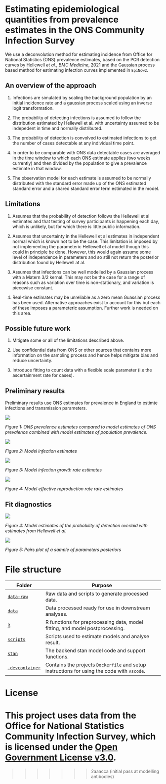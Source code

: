 # Estimating epidemiological quantities from prevalence estimates in the ONS Community Infection Survey

We use a deconvolution method for estimating incidence from Office for National Statistics (ONS) prevalence estimates, based on the PCR detection curves by Hellewell _et al._, _BMC Medicine_, 2021 and the Gaussian process based method for estimating infection curves implemented in `EpiNow2`.

## An overview of the approach

1. Infections are simulated by scaling the background population by an initial incidence rate and a gaussian process scaled using an inverse logit transformation.

2. The probability of detecting infections is assumed to follow the distribution estimated by Hellewell et al. with uncertainty assumed to be indepedent in time and normally distributed.

3. The probability of detection is convolved to estimated infections to get the number of cases detectable at any individual time point.

4. In order to be comparable with ONS data detectable cases are averaged in the time window to which each ONS estimate applies (two weeks currently) and then divided by the population to give a prevalence estimate in that window.

5. The observation model for each estimate is assumed to be normally distributed with the standard error made up of the ONS estimated standard error and a shared standard error term estimated in the model.

## Limitations

1. Assumes that the probability of detection follows the Hellewell et al estimates and that testing of survey participants is happening each day, which is unlikely, but for which there is little public information.

2. Assumes that uncertainty in the Hellewell et al estimates in independent normal which is known not to be the case. This limitation is imposed by not implementing the parameteric Hellewell et al model though this could in principle be done. However, this would again assume some level of independence in parameters and so still not return the posterior distribution found by Hellewell at al.

3. Assumes that infections can be well modelled by a Gaussian process with a Matern 3/2 kernal. This may not be the case for a range of reasons such as variation over time is non-stationary, and variation is piecewise constant.

4. Real-time estimates may be unreliable as a zero mean Guassian process has been used. Alternative approaches exist to account for this but each of these imposes a parameteric assumption. Further work is needed on this area.

## Possible future work

1. Mitigate some or all of the limitations described above.

2. Use confidential data from ONS or other sources that contains more information on the sampling process and hence helps mitigate bias and reduce uncertainty.

3. Introduce fitting to count data with a flexible scale parameter (i.e the ascertainment rate for cases).

## Preliminary results

Preliminary results use ONS estimates for prevalence in England to estimte infections and transmission parameters.

![](figures/readme/prevalence.png)

*Figure 1: ONS prevalence estimates compared to model estimates of ONS prevalence combined with model estimates of population prevalence.*

![](figures/readme/infections.png)

*Figure 2: Model infection estimates*

![](figures/readme/growth.png)

*Figure 3: Model infection growth rate estimates*

![](figures/readme/Rt.png)

*Figure 4: Model effective reproduction rate rate estimates*

## Fit diagnostics

![](figures/readme/probability-detection.png)

*Figure 4: Model estimates of the probability of detection overlaid with estimates from Hellewell et al.*

![](figures/readme/pairs.png)

*Figure 5: Pairs plot of a sample of parameters posteriors*

# File structure

Folder | Purpose
---|---
[`data-raw`](data-raw/) | Raw data and scripts to generate processed data.
[`data`](data/) | Data processed ready for use in downstream analyses.
[`R`](R/) | R functions for preprocessing data, model fitting, and model postprocessing.
[`scripts`](scripts/) | Scripts used to estimate models and analyse result.
[`stan`](stan/) | The backend stan model code and support functions.
[`.devcontainer`](.devcontainer/) | Contains the projects `Dockerfile` and setup instructions for using the code with `vscode`.

# License

This project uses data from the Office for National Statistics Community Infection Survey, which is licensed under the [Open Government License v3.0](https://www.ons.gov.uk/peoplepopulationandcommunity/healthandsocialcare/conditionsanddiseases/datasets/coronaviruscovid19infectionsurveydata).
=======
>>>>>>> 2aaacca (initial pass at modelling antibodies)
